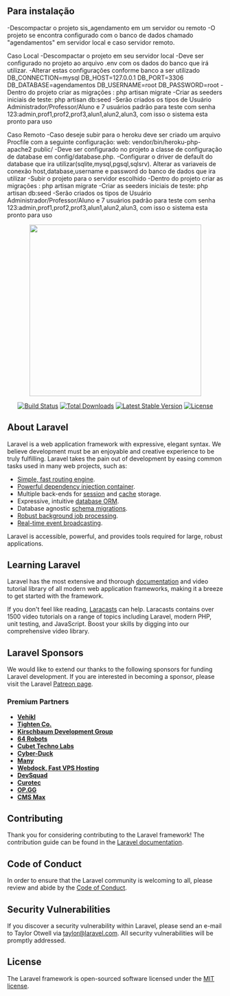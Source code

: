 ## Para instalação
-Descompactar o projeto sis_agendamento em um servidor ou remoto
-O projeto se encontra configurado com o banco de dados chamado "agendamentos" em servidor local e caso servidor remoto.

Caso Local
-Descompactar o projeto em seu servidor local
-Deve ser configurado no projeto ao arquivo .env com os dados do banco que irá utilizar.
-Alterar estas configurações conforme banco a ser utilizado
    DB_CONNECTION=mysql
    DB_HOST=127.0.0.1
    DB_PORT=3306
    DB_DATABASE=agendamentos
    DB_USERNAME=root
    DB_PASSWORD=root
-Dentro do projeto criar as migrações : php artisan migrate
-Criar as seeders iniciais de teste: php artisan db:seed
-Serão criados os tipos de Usuário Administrador/Professor/Aluno e 7 usuários padrão para teste com senha 123:admin,prof1,prof2,prof3,alun1,alun2,alun3, com isso o sistema esta pronto para uso


Caso Remoto
-Caso deseje subir para o heroku deve ser criado um arquivo Procfile com a seguinte configuração: web: vendor/bin/heroku-php-apache2 public/
-Deve ser configurado no projeto a classe de configuração de database em config/database.php.
-Configurar o driver de default do database que ira utilizar(sqlite,mysql,pgsql,sqlsrv).
Alterar as variaveis de conexão host,database,username e password do banco de dados que ira utilizar
-Subir o projeto para o servidor escolhido
-Dentro do projeto criar as migrações : php artisan migrate
-Criar as seeders iniciais de teste: php artisan db:seed
-Serão criados os tipos de Usuário Administrador/Professor/Aluno e 7 usuários padrão para teste com senha 123:admin,prof1,prof2,prof3,alun1,alun2,alun3, com isso o sistema esta pronto para uso

<p align="center"><a href="https://laravel.com" target="_blank"><img src="https://raw.githubusercontent.com/laravel/art/master/logo-lockup/5%20SVG/2%20CMYK/1%20Full%20Color/laravel-logolockup-cmyk-red.svg" width="400"></a></p>

<p align="center">
<a href="https://travis-ci.org/laravel/framework"><img src="https://travis-ci.org/laravel/framework.svg" alt="Build Status"></a>
<a href="https://packagist.org/packages/laravel/framework"><img src="https://img.shields.io/packagist/dt/laravel/framework" alt="Total Downloads"></a>
<a href="https://packagist.org/packages/laravel/framework"><img src="https://img.shields.io/packagist/v/laravel/framework" alt="Latest Stable Version"></a>
<a href="https://packagist.org/packages/laravel/framework"><img src="https://img.shields.io/packagist/l/laravel/framework" alt="License"></a>
</p>

## About Laravel

Laravel is a web application framework with expressive, elegant syntax. We believe development must be an enjoyable and creative experience to be truly fulfilling. Laravel takes the pain out of development by easing common tasks used in many web projects, such as:

- [Simple, fast routing engine](https://laravel.com/docs/routing).
- [Powerful dependency injection container](https://laravel.com/docs/container).
- Multiple back-ends for [session](https://laravel.com/docs/session) and [cache](https://laravel.com/docs/cache) storage.
- Expressive, intuitive [database ORM](https://laravel.com/docs/eloquent).
- Database agnostic [schema migrations](https://laravel.com/docs/migrations).
- [Robust background job processing](https://laravel.com/docs/queues).
- [Real-time event broadcasting](https://laravel.com/docs/broadcasting).

Laravel is accessible, powerful, and provides tools required for large, robust applications.

## Learning Laravel

Laravel has the most extensive and thorough [documentation](https://laravel.com/docs) and video tutorial library of all modern web application frameworks, making it a breeze to get started with the framework.

If you don't feel like reading, [Laracasts](https://laracasts.com) can help. Laracasts contains over 1500 video tutorials on a range of topics including Laravel, modern PHP, unit testing, and JavaScript. Boost your skills by digging into our comprehensive video library.

## Laravel Sponsors

We would like to extend our thanks to the following sponsors for funding Laravel development. If you are interested in becoming a sponsor, please visit the Laravel [Patreon page](https://patreon.com/taylorotwell).

### Premium Partners

- **[Vehikl](https://vehikl.com/)**
- **[Tighten Co.](https://tighten.co)**
- **[Kirschbaum Development Group](https://kirschbaumdevelopment.com)**
- **[64 Robots](https://64robots.com)**
- **[Cubet Techno Labs](https://cubettech.com)**
- **[Cyber-Duck](https://cyber-duck.co.uk)**
- **[Many](https://www.many.co.uk)**
- **[Webdock, Fast VPS Hosting](https://www.webdock.io/en)**
- **[DevSquad](https://devsquad.com)**
- **[Curotec](https://www.curotec.com/services/technologies/laravel/)**
- **[OP.GG](https://op.gg)**
- **[CMS Max](https://www.cmsmax.com/)**

## Contributing

Thank you for considering contributing to the Laravel framework! The contribution guide can be found in the [Laravel documentation](https://laravel.com/docs/contributions).

## Code of Conduct

In order to ensure that the Laravel community is welcoming to all, please review and abide by the [Code of Conduct](https://laravel.com/docs/contributions#code-of-conduct).

## Security Vulnerabilities

If you discover a security vulnerability within Laravel, please send an e-mail to Taylor Otwell via [taylor@laravel.com](mailto:taylor@laravel.com). All security vulnerabilities will be promptly addressed.

## License

The Laravel framework is open-sourced software licensed under the [MIT license](https://opensource.org/licenses/MIT).
